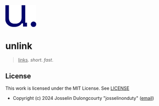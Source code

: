 <img src="public/assets/unlink.svg" width="96" />

# unlink

> <u>links</u>. <em>short</em>. <i>fast</i>.

## License

This work is licensed under the MIT License. See [LICENSE](./LICENSE)

- Copyright (c) 2024 Josselin Dulongcourty "josselinonduty" ([email](mailto:contact@josselinonduty.fr))
